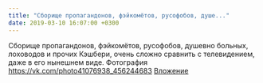 ```yaml
---
title: "Сборище пропагандонов, фэйкомётов, русофобов, душе..."
date: 2019-03-10 16:07:00 +0300
---
```


Сборище пропагандонов, фэйкомётов, русофобов, душевно больных, лоховодов и прочих Кэшбери, очень сложно сравнить с телевидением, даже в его нынешнем виде.
Фотография
<a class="vk-attach" href="https://vk.com/photo41076938_456244683">https://vk.com/photo41076938_456244683</a>
<a class="vk-attach" href="https://vk.com/photo41076938_456244683">Вложение</a>
